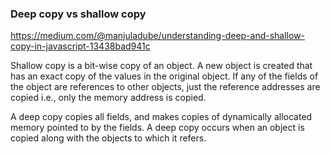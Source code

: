 ### Deep copy vs shallow copy

https://medium.com/@manjuladube/understanding-deep-and-shallow-copy-in-javascript-13438bad941c

Shallow copy is a bit-wise copy of an object. A new object is created that has  an exact copy of the values in the original object. If any of the fields of the object are references to other objects, just the reference  addresses are copied i.e., only the memory address is copied.

A deep copy copies all fields, and makes copies of dynamically allocated memory pointed to by  the fields. A deep copy occurs when an object is copied along with the  objects to which it refers.

